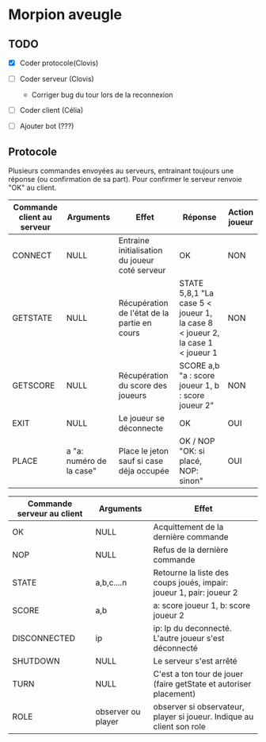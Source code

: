 # Morpion aveugle 

## TODO

- [x] Coder protocole(Clovis)
- [ ] Coder serveur  (Clovis)
    * Corriger bug du tour lors de la reconnexion
- [ ] Coder client  (Célia)
- [ ] Ajouter bot (???)


## Protocole 

Plusieurs commandes envoyées au serveurs, entrainant toujours une réponse (ou confirmation de sa part).
Pour confirmer le serveur renvoie "OK" au client.

| Commande client au serveur | Arguments | Effet | Réponse | Action joueur |
|----------|-----------|-------|---------|---------------|
| CONNECT | NULL | Entraine initialisation du joueur coté serveur | OK | NON |
| GETSTATE | NULL | Récupération de l'état de la partie en cours | STATE 5,8,1 "La case 5 < joueur 1, la case 8 < joueur 2, la case 1 < joueur 1 | NON |
| GETSCORE | NULL | Récupération du score des joueurs | SCORE a,b "a : score joueur 1, b : score joueur 2" | NON |
| EXIT | NULL | Le joueur se déconnecte | OK | OUI |
| PLACE | a "a: numéro de la case" | Place le jeton sauf si case déja occupée | OK / NOP "OK: si placé, NOP: sinon" | OUI |


| Commande serveur au client | Arguments | Effet |
|----------------------------|-----------|-------|
| OK | NULL | Acquittement de la dernière commande | 
| NOP | NULL | Refus de la dernière commande | 
| STATE | a,b,c....n | Retourne la liste des coups joués, impair: joueur 1, pair: joueur 2 | 
| SCORE | a,b | a: score joueur 1, b: score joueur 2 |
| DISCONNECTED | ip | ip: Ip du deconnecté. L'autre joueur s'est déconnecté | 
| SHUTDOWN | NULL | Le serveur s'est arrêté |  
| TURN | NULL | C'est a ton tour de jouer (faire getState et autoriser placement) |
| ROLE | observer ou player | observer si observateur, player si joueur. Indique au client son role |
